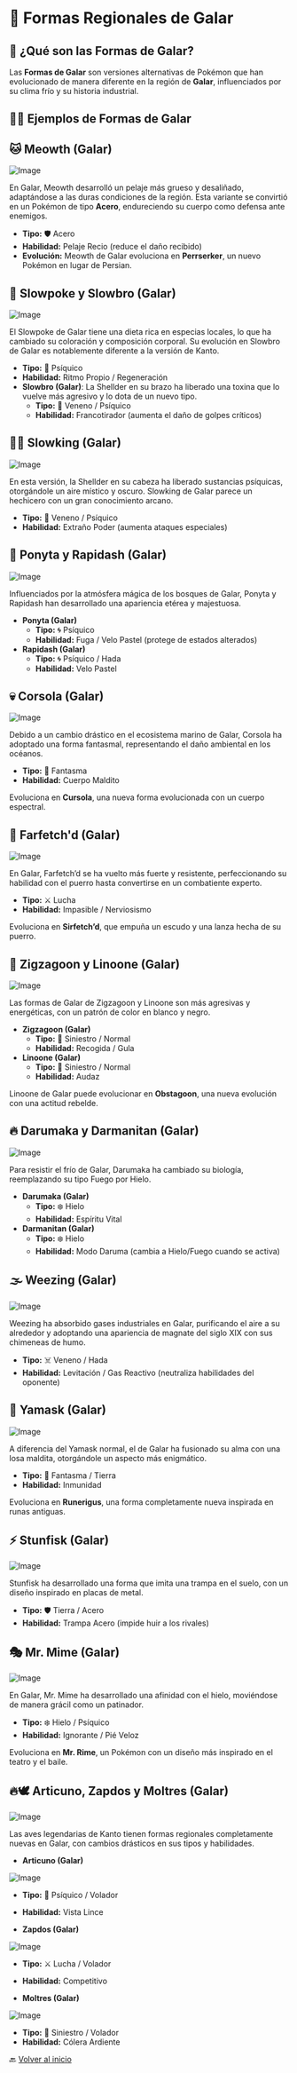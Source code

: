 # 🏰 Formas Regionales de Galar  

## 🏴 ¿Qué son las Formas de Galar?  
Las **Formas de Galar** son versiones alternativas de Pokémon que han evolucionado de manera diferente en la región de **Galar**, influenciados por su clima frío y su historia industrial.  

## 🏴‍☠️ Ejemplos de Formas de Galar

## 🐱 Meowth (Galar)

![Image](https://github.com/user-attachments/assets/eefe31c1-6c36-43b8-bb9b-9eb25fc5942e)

En Galar, Meowth desarrolló un pelaje más grueso y desaliñado, adaptándose a las duras condiciones de la región. Esta variante se convirtió en un Pokémon de tipo **Acero**, endureciendo su cuerpo como defensa ante enemigos.  

- **Tipo:** 🛡️ Acero  
- **Habilidad:** Pelaje Recio (reduce el daño recibido)  
- **Evolución:** Meowth de Galar evoluciona en **Perrserker**, un nuevo Pokémon en lugar de Persian.  


## 🦥 Slowpoke y Slowbro (Galar)  

![Image](https://github.com/user-attachments/assets/8031a817-415a-4664-a671-fcbdacd04ed0)

El Slowpoke de Galar tiene una dieta rica en especias locales, lo que ha cambiado su coloración y composición corporal. Su evolución en Slowbro de Galar es notablemente diferente a la versión de Kanto.  

- **Tipo:** 🌿 Psíquico  
- **Habilidad:** Ritmo Propio / Regeneración  
- **Slowbro (Galar)**: La Shellder en su brazo ha liberado una toxina que lo vuelve más agresivo y lo dota de un nuevo tipo.  
  - **Tipo:** 🔫 Veneno / Psíquico  
  - **Habilidad:** Francotirador (aumenta el daño de golpes críticos)  


## 🧙‍♂️ Slowking (Galar)  

![Image](https://github.com/user-attachments/assets/eaf56508-489d-4923-8b0d-5aba8d300f3e)

En esta versión, la Shellder en su cabeza ha liberado sustancias psíquicas, otorgándole un aire místico y oscuro. Slowking de Galar parece un hechicero con un gran conocimiento arcano.  

- **Tipo:** 🔮 Veneno / Psíquico  
- **Habilidad:** Extraño Poder (aumenta ataques especiales)  


## 🦄 Ponyta y Rapidash (Galar)  

![Image](https://github.com/user-attachments/assets/b2020ab0-6a0a-497d-a672-9127a3dc9a22)

Influenciados por la atmósfera mágica de los bosques de Galar, Ponyta y Rapidash han desarrollado una apariencia etérea y majestuosa.  

- **Ponyta (Galar)**  
  - **Tipo:** 🌀 Psíquico  
  - **Habilidad:** Fuga / Velo Pastel (protege de estados alterados)  
- **Rapidash (Galar)**  
  - **Tipo:** 🌀 Psíquico / Hada  
  - **Habilidad:** Velo Pastel  


## 💀 Corsola (Galar)  

![Image](https://github.com/user-attachments/assets/792ee25f-9533-4dc4-9c2c-845a541ffbbd)

Debido a un cambio drástico en el ecosistema marino de Galar, Corsola ha adoptado una forma fantasmal, representando el daño ambiental en los océanos.  

- **Tipo:** 👻 Fantasma  
- **Habilidad:** Cuerpo Maldito  

Evoluciona en **Cursola**, una nueva forma evolucionada con un cuerpo espectral.  


## 🏹 Farfetch'd (Galar)  

![Image](https://github.com/user-attachments/assets/5e100123-7850-48a6-afd7-cd69d1d12c55)

En Galar, Farfetch’d se ha vuelto más fuerte y resistente, perfeccionando su habilidad con el puerro hasta convertirse en un combatiente experto.  

- **Tipo:** ⚔️ Lucha  
- **Habilidad:** Impasible / Nerviosismo  

Evoluciona en **Sirfetch’d**, que empuña un escudo y una lanza hecha de su puerro.  


## 🦝 Zigzagoon y Linoone (Galar)  

![Image](https://github.com/user-attachments/assets/3f0d19e6-f974-42a0-bcac-62c7a9aeb49b)

Las formas de Galar de Zigzagoon y Linoone son más agresivas y energéticas, con un patrón de color en blanco y negro.  

- **Zigzagoon (Galar)**  
  - **Tipo:** 🦊 Siniestro / Normal  
  - **Habilidad:** Recogida / Gula  
- **Linoone (Galar)**  
  - **Tipo:** 🦊 Siniestro / Normal  
  - **Habilidad:** Audaz  

Linoone de Galar puede evolucionar en **Obstagoon**, una nueva evolución con una actitud rebelde.  


## 🔥 Darumaka y Darmanitan (Galar) 

![Image](https://github.com/user-attachments/assets/7a9bf19d-0b8f-45f6-848e-329de2d13912)

Para resistir el frío de Galar, Darumaka ha cambiado su biología, reemplazando su tipo Fuego por Hielo.  

- **Darumaka (Galar)**  
  - **Tipo:** ❄️ Hielo  
  - **Habilidad:** Espíritu Vital  
- **Darmanitan (Galar)**  
  - **Tipo:** ❄️ Hielo  
  - **Habilidad:** Modo Daruma (cambia a Hielo/Fuego cuando se activa)  


## 🌫️ Weezing (Galar)  

![Image](https://github.com/user-attachments/assets/7b5de38f-5d3f-42af-8043-19f55971a403)

Weezing ha absorbido gases industriales en Galar, purificando el aire a su alrededor y adoptando una apariencia de magnate del siglo XIX con sus chimeneas de humo.  

- **Tipo:** ☠️ Veneno / Hada  
- **Habilidad:** Levitación / Gas Reactivo (neutraliza habilidades del oponente)  


## 🏺 Yamask (Galar)  

![Image](https://github.com/user-attachments/assets/e37fe840-ff3e-405c-bb67-6eccae4c1161)

A diferencia del Yamask normal, el de Galar ha fusionado su alma con una losa maldita, otorgándole un aspecto más enigmático.  

- **Tipo:** 👻 Fantasma / Tierra  
- **Habilidad:** Inmunidad  

Evoluciona en **Runerigus**, una forma completamente nueva inspirada en runas antiguas.  


## ⚡ Stunfisk (Galar)  

![Image](https://github.com/user-attachments/assets/164e5dc7-89b2-4ca2-be67-fb9313b932b6)

Stunfisk ha desarrollado una forma que imita una trampa en el suelo, con un diseño inspirado en placas de metal.  

- **Tipo:** 🛡️ Tierra / Acero  
- **Habilidad:** Trampa Acero (impide huir a los rivales)  


## 🎭 Mr. Mime (Galar) 

![Image](https://github.com/user-attachments/assets/279620ae-e5ce-4f21-98f4-0b2be2a9d174)

En Galar, Mr. Mime ha desarrollado una afinidad con el hielo, moviéndose de manera grácil como un patinador.  

- **Tipo:** ❄️ Hielo / Psíquico  
- **Habilidad:** Ignorante / Pié Veloz  

Evoluciona en **Mr. Rime**, un Pokémon con un diseño más inspirado en el teatro y el baile.  


## 🔥🕊️ Articuno, Zapdos y Moltres (Galar) 

![Image](https://github.com/user-attachments/assets/c0c4139b-21bd-42e8-9c71-be0287a72122)

Las aves legendarias de Kanto tienen formas regionales completamente nuevas en Galar, con cambios drásticos en sus tipos y habilidades.  

- **Articuno (Galar)**

![Image](https://github.com/user-attachments/assets/ed44c282-4fd0-4345-ae49-a422294b46e9)

  - **Tipo:** 🔮 Psíquico / Volador  
  - **Habilidad:** Vista Lince

- **Zapdos (Galar)**

![Image](https://github.com/user-attachments/assets/c00f6e6f-df65-4331-bbc8-7e007c9147fa)

  - **Tipo:** ⚔️ Lucha / Volador  
  - **Habilidad:** Competitivo

- **Moltres (Galar)**

![Image](https://github.com/user-attachments/assets/ec4aceef-121c-4c2c-a712-635060a983b2)

  - **Tipo:** 🦊 Siniestro / Volador  
  - **Habilidad:** Cólera Ardiente  

🔙 [Volver al inicio](https://mvillegasuc.github.io/Proyecto_CS/VENCES/)
